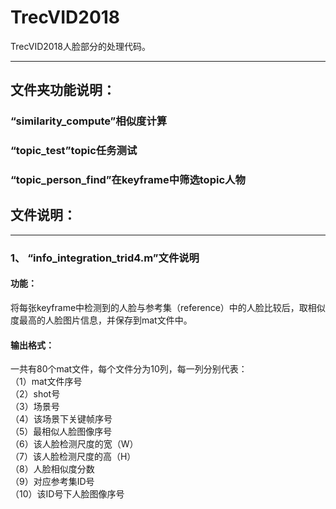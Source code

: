 # TrecVID2018
TrecVID2018人脸部分的处理代码。
***
## 文件夹功能说明：

### “similarity_compute”相似度计算
  
### “topic_test”topic任务测试  

### “topic_person_find”在keyframe中筛选topic人物  

## 文件说明：

***
### 1、 “info\_integration\_trid4.m”文件说明
#### 功能：
将每张keyframe中检测到的人脸与参考集（reference）中的人脸比较后，取相似度最高的人脸图片信息，并保存到mat文件中。
#### 输出格式：
一共有80个mat文件，每个文件分为10列，每一列分别代表：  
（1）mat文件序号  
（2）shot号  
（3）场景号  
（4）该场景下关键帧序号  
（5）最相似人脸图像序号  
（6）该人脸检测尺度的宽（W）  
（7）该人脸检测尺度的高（H）  
（8）人脸相似度分数  
（9）对应参考集ID号  
（10）该ID号下人脸图像序号
